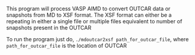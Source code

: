This program will process VASP AIMD to convert OUTCAR data or snapshots from MD to XSF format.
The XSF format can either be a repeating in either a single file or multiple files equivalent to
number of snapshots present in the OUTCAR

To run the program just do, `./mdoutcar2xsf path_for_outcar_file`, where `path_for_outcar_file` is the location of OUTCAR
